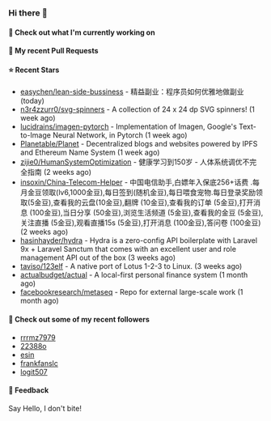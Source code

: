 ### Hi there 👋

#### 👷 Check out what I'm currently working on

#### 🔨 My recent Pull Requests


#### ⭐ Recent Stars

- [easychen/lean-side-bussiness](https://github.com/easychen/lean-side-bussiness) - 精益副业：程序员如何优雅地做副业 (today)
- [n3r4zzurr0/svg-spinners](https://github.com/n3r4zzurr0/svg-spinners) - A collection of 24 x 24 dp SVG spinners! (1 week ago)
- [lucidrains/imagen-pytorch](https://github.com/lucidrains/imagen-pytorch) - Implementation of Imagen, Google&#39;s Text-to-Image Neural Network, in Pytorch (1 week ago)
- [Planetable/Planet](https://github.com/Planetable/Planet) - Decentralized blogs and websites powered by IPFS and Ethereum Name System (1 week ago)
- [zijie0/HumanSystemOptimization](https://github.com/zijie0/HumanSystemOptimization) - 健康学习到150岁 - 人体系统调优不完全指南 (2 weeks ago)
- [insoxin/China-Telecom-Helper](https://github.com/insoxin/China-Telecom-Helper) - 中国电信助手,白嫖年入保底256&#43;话费 .每月金豆领取(lv6,1000金豆),每日签到(随机金豆),每日喂食宠物.每日登录奖励领取(5金豆),查看我的云盘(10金豆),翻牌 (10金豆),查看我的订单 (5金豆),打开消息 (100金豆),当日分享 (50金豆),浏览生活频道 (5金豆),查看我的金豆 (5金豆),关注直播 (5金豆),观看直播15s (5金豆),打开消息 (100金豆),答问卷 (100金豆) (2 weeks ago)
- [hasinhayder/hydra](https://github.com/hasinhayder/hydra) - Hydra is a zero-config API boilerplate with Laravel 9x &#43; Laravel Sanctum that comes with an excellent user and role management API out of the box (3 weeks ago)
- [taviso/123elf](https://github.com/taviso/123elf) - A native port of Lotus 1-2-3 to Linux. (3 weeks ago)
- [actualbudget/actual](https://github.com/actualbudget/actual) - A local-first personal finance system (1 month ago)
- [facebookresearch/metaseq](https://github.com/facebookresearch/metaseq) - Repo for external large-scale work (1 month ago)

#### 👯 Check out some of my recent followers

- [rrrmz7979](https://github.com/rrrmz7979)
- [22388o](https://github.com/22388o)
- [esin](https://github.com/esin)
- [frankfanslc](https://github.com/frankfanslc)
- [logit507](https://github.com/logit507)

#### 💬 Feedback

Say Hello, I don't bite!